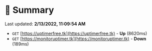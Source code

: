 # 📖 Summary
Last updated: **2/13/2022, 11:09:54 AM**

- `GET` [https://uptimerfree.tk](https://uptimerfree.tk) - **Up** (8620ms)
- `GET` [https://monitoruptimer.tk](https://monitoruptimer.tk) - **Down** (189ms)
